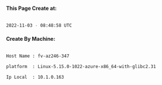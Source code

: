 
   
#### This Page Create at:

```bash

2022-11-03 - 08:48:58 UTC

```

#### Create By Machine:

```bash

Host Name : fv-az246-347

platform  : Linux-5.15.0-1022-azure-x86_64-with-glibc2.31

Ip Local  : 10.1.0.163

```

